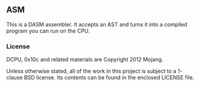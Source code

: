 ## ASM

This is a DASM assembler. It accepts an AST and turns it into a
compiled program you can run on the CPU.

### License

DCPU, 0x10c and related materials are Copyright 2012 Mojang.

Unless otherwise stated, all of the work in this project is subject to a
1-clause BSD license. Its contents can be found in the enclosed LICENSE file.
